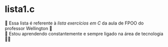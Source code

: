 # lista1.c
🚩 Essa lista é referente à *lista exercícios em C* da aula de FPOO do professor Wellington 🚩 <br>
🤗 Estou aprendendo constantemente e sempre ligado na área de tecnologia 👨‍💻 

